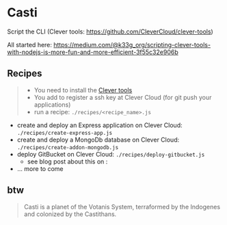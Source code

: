 # Casti
Script the CLI (Clever tools: https://github.com/CleverCloud/clever-tools)

All started here: https://medium.com/@k33g_org/scripting-clever-tools-with-nodejs-is-more-fun-and-more-efficient-3f55c32e906b

## Recipes

> - You need to install the [Clever tools](https://github.com/CleverCloud/clever-tools)
> - You add to register a ssh key at Clever Cloud (for git push your applications)
> - run a recipe: `./recipes/<recipe_name>.js`


- create and deploy an Express application on Clever Cloud: `./recipes/create-express-app.js`
- create and deploy a MongoDb database on Clever Cloud: `./recipes/create-addon-mongodb.js`
- deploy GitBucket on Clever Cloud: `./recipes/deploy-gitbucket.js`
  - see blog post about this on : 
- ... more to come

## btw

> Casti is a planet of the Votanis System, terraformed by the Indogenes and colonized by the Castithans.
